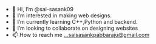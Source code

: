 - 👋 Hi, I’m @sai-sasank09
- 👀 I’m interested in making web designs.
- 🌱 I’m currently learning C++,Python and backend.
- 💞️ I’m looking to collaborate on designing websites
- 📫 How to reach me ...saisasankpabbaraju@gmail.com

<!---
sai-sasank09/sai-sasank09 is a ✨ special ✨ repository because its `README.md` (this file) appears on your GitHub profile.
You can click the Preview link to take a look at your changes.
--->
